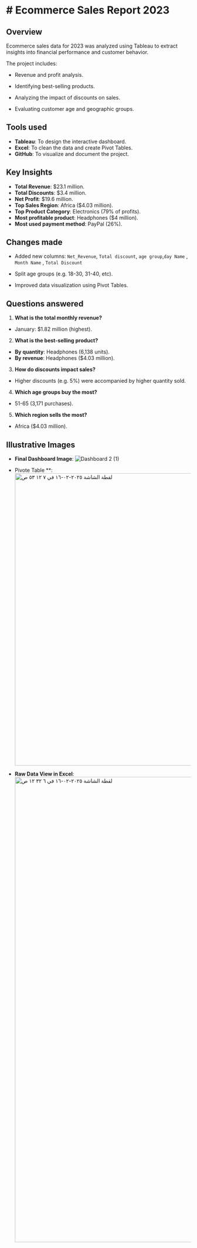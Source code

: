 # # Ecommerce Sales Report 2023

## Overview
Ecommerce sales data for 2023 was analyzed using Tableau to extract insights into financial performance and customer behavior.

The project includes:
- Revenue and profit analysis.

- Identifying best-selling products.

- Analyzing the impact of discounts on sales.

- Evaluating customer age and geographic groups.

## Tools used
- **Tableau**: To design the interactive dashboard.
- **Excel**: To clean the data and create Pivot Tables.
- **GitHub**: To visualize and document the project.

## Key Insights
- **Total Revenue**: $23.1 million.
- **Total Discounts**: $3.4 million.
- **Net Profit**: $19.6 million.
- **Top Sales Region**: Africa ($4.03 million).
- **Top Product Category**: Electronics (79% of profits).
- **Most profitable product**: Headphones ($4 million).
- **Most used payment method**: PayPal (26%).

## Changes made
- Added new columns: `Net_Revenue`, `Total discount`, `age group`,`day Name` , `Month Name` , `Total Discount`
 
- Split age groups (e.g. 18-30, 31-40, etc).
- Improved data visualization using Pivot Tables.

## Questions answered
1. **What is the total monthly revenue?**
- January: $1.82 million (highest).
2. **What is the best-selling product?**
- **By quantity**: Headphones (6,138 units).
- **By revenue**: Headphones ($4.03 million).
3. **How ​​do discounts impact sales?**
- Higher discounts (e.g. 5%) were accompanied by higher quantity sold.
4. **Which age groups buy the most?**
- 51-65 (3,171 purchases).
5. **Which region sells the most?**  
- Africa ($4.03 million).

## Illustrative Images
- **Final Dashboard Image**: ![Dashboard 2 (1)](https://github.com/user-attachments/assets/2347c322-96d5-4215-ac04-ab538381f8b5)
- Pivote Table **: <img width="798" alt="‏لقطة الشاشة ٢٠٢٥-٠٢-١٦ في ٧ ١٢ ٥٣ ص" src="https://github.com/user-attachments/assets/e464f1ee-31c7-47d1-b885-9cf6f6cb1fdc" />

- **Raw Data View in Excel**:<img width="1270" alt="‏لقطة الشاشة ٢٠٢٥-٠٢-١٦ في ٦ ٣٢ ١٢ ص" src="https://github.com/user-attachments/assets/9817428e-ac67-4dc5-88b2-1af619c52a7b" />
